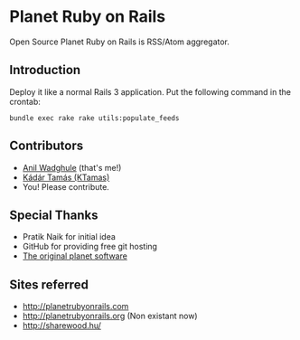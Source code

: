 Planet Ruby on Rails
=================================

Open Source Planet Ruby on Rails is RSS/Atom aggregator.

Introduction
------------
Deploy it like a normal Rails 3 application. Put the following command in the crontab:

    bundle exec rake rake utils:populate_feeds

Contributors
------------

* [Anil Wadghule](http://github.com/anildigital) (that's me!)
* [Kádár Tamás (KTamas)](http://github.com/ktamas)
* You! Please contribute.

Special Thanks
--------------

* Pratik Naik for initial idea 
* GitHub for providing free git hosting
* [The original planet software](http://planetplanet.org/)

Sites referred
--------------

* http://planetrubyonrails.com
* http://planetrubyonrails.org (Non existant now)
* http://sharewood.hu/
